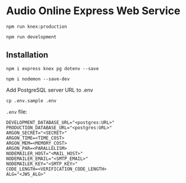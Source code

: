 # Audio Online Express Web Service
```
npm run knex:production
```
```
npm run development
```

## Installation

```
npm i express knex pg dotenv --save
```

```
npm i nodemon --save-dev
```

Add PostgreSQL server URL to .env
```
cp .env.sample .env
```
`.env` file:
```
DEVELOPMENT_DATABASE_URL="<postgres:URL>"
PRODUCTION_DATABASE_URL="<postgres:URL>"
ARGON_SECRET="<SECRET>"
ARGON_TIME=<TIME_COST>
ARGON_MEM=<MEMORY_COST>
ARGON_PAR=<PARALLELISM>
NODEMAILER_HOST="<MAIL_HOST>"
NODEMAILER_EMAIL="<SMTP_EMAIL>"
NODEMAILER_KEY="<SMTP_KEY>"
CODE_LENGTH=<VERIFICATION_CODE_LENGTH>
ALG="<JWS_ALG>"
```
